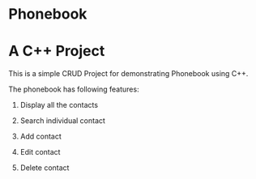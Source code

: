 # Phonebook

# A C++ Project


This is a simple CRUD Project for demonstrating Phonebook using C++.

The phonebook has following features:

  1. Display all the contacts
  
  2. Search individual contact
  
  3. Add contact
  
  4. Edit contact
  
  5. Delete contact
  

